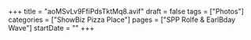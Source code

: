 +++
title = "aoMSvLv9FfiPdsTktMq8.avif"
draft = false
tags = ["Photos"]
categories = ["ShowBiz Pizza Place"]
pages = ["SPP Rolfe & EarlBday Wave"]
startDate = ""
+++

